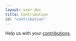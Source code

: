 ```yaml
---
layout: user-doc
title: Contribution
id: "contribution"
---
```

Help us with your <a href="/developer/contribution/">contributions</a>.

